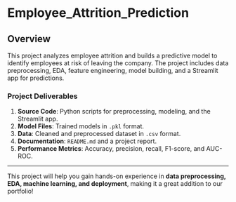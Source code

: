 # Employee_Attrition_Prediction

## Overview
This project analyzes employee attrition and builds a predictive model to identify employees at risk of leaving the company. The project includes data preprocessing, EDA, feature engineering, model building, and a Streamlit app for predictions.
### **Project Deliverables**
1. **Source Code**: Python scripts for preprocessing, modeling, and the Streamlit app.
2. **Model Files**: Trained models in `.pkl` format.
3. **Data**: Cleaned and preprocessed dataset in `.csv` format.
4. **Documentation**: `README.md` and a project report.
5. **Performance Metrics**: Accuracy, precision, recall, F1-score, and AUC-ROC.

---

This project will help you gain hands-on experience in **data preprocessing, EDA, machine learning, and deployment**, making it a great addition to our portfolio!
